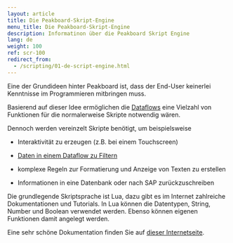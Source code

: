 ```yaml
---
layout: article
title: Die Peakboard-Skript-Engine
menu_title: Die Peakboard-Skript-Engine
description: Informatinon über die Peakboard Skript Engine
lang: de
weight: 100
ref: scr-100
redirect_from:
  - /scripting/01-de-script-engine.html
---
```


Eine der Grundideen hinter Peakboard ist, dass der End-User keinerlei Kenntnisse im Programmieren mitbringen muss.

Basierend auf dieser Idee ermöglichen die [Dataflows](/dataflows/de-erste-schritte.html) eine Vielzahl von Funktionen für die normalerweise Skripte notwendig wären.

Dennoch werden vereinzelt Skripte benötigt, um beispielsweise

* Interaktivität zu erzeugen (z.B. bei einem Touchscreen)

* [Daten in einem Dataflow zu Filtern](/dataflows/de-daten-filtern.html)

* komplexe Regeln zur Formatierung und Anzeige von Texten zu erstellen

* Informationen in eine Datenbank oder nach SAP zurückzuschreiben

 
Die grundlegende Skriptsprache ist Lua, dazu gibt es im Internet zahlreiche Dokumentationen und Tutorials.
In Lua können die Datentypen, String, Number und Boolean verwendet werden.
Ebenso können eigenen Funktionen damit angelegt werden.

Eine sehr schöne Dokumentation finden Sie auf [dieser Internetseite](https://www.lua.org/docs.html).